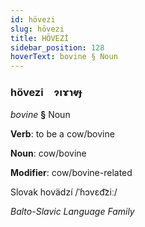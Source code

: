 ```yaml
---
id: hövezi
slug: hövezi
title: HÖVEZİ
sidebar_position: 128
hoverText: bovine § Noun
---
```


### hövezi&emsp;<span kind="abugida">ɂıɤɿⱴɟ</span>

*bovine* **§** Noun

**Verb**: to be a cow/bovine

**Noun**: cow/bovine

**Modifier**: cow/bovine-related

Slovak hovädzí /ˈɦɔvɛd͡ziː/

*Balto-Slavic Language Family*